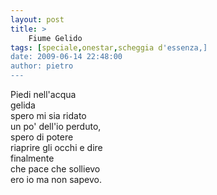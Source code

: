 ```yaml
---
layout: post
title: >
    Fiume Gelido
tags: [speciale,onestar,scheggia d'essenza,]
date: 2009-06-14 22:48:00
author: pietro
---
```

Piedi nell'acqua<br/>gelida<br/>spero mi sia ridato<br/>un po' dell'io perduto,<br/>spero di potere<br/>riaprire gli occhi e dire<br/>finalmente<br/>che pace che sollievo<br/>ero io ma non sapevo.
